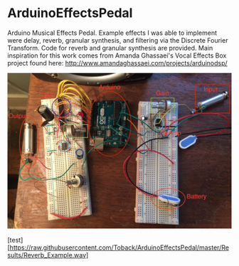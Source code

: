 # ArduinoEffectsPedal
Arduino Musical Effects Pedal. Example effects I was able to implement were delay, reverb, granular synthesis, and filtering via the Discrete Fourier Transform. Code for reverb and granular synthesis are provided. Main inspiration for this work comes from Amanda Ghassaei's Vocal Effects Box project found here: http://www.amandaghassaei.com/projects/arduinodsp/

![Finished Circuit](https://raw.githubusercontent.com/Toback/ArduinoEffectsPedal/master/Results/Circuit.png)

[test][https://raw.githubusercontent.com/Toback/ArduinoEffectsPedal/master/Results/Reverb_Example.wav]
